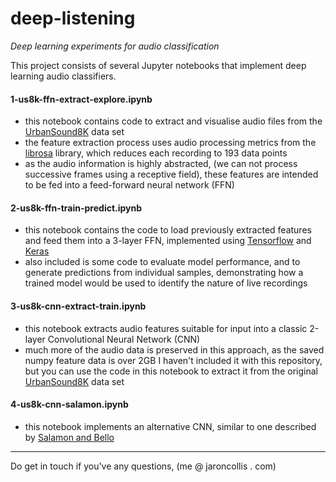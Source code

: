# deep-listening

_Deep learning experiments for audio classification_

This project consists of several Jupyter notebooks that implement deep learning audio classifiers.

#### 1-us8k-ffn-extract-explore.ipynb 

* this notebook contains code to extract and visualise audio files from the [UrbanSound8K](https://serv.cusp.nyu.edu/projects/urbansounddataset/urbansound8k.html) data set
* the feature extraction process uses audio processing metrics from the [librosa](http://librosa.github.io/librosa/index.html) library, which reduces each recording to 193 data points
* as the audio information is highly abstracted, (we can not process successive frames using a receptive field), these features are intended to be fed into a feed-forward neural network (FFN)


#### 2-us8k-ffn-train-predict.ipynb

* this notebook contains the code to load previously extracted features and feed them into a 3-layer FFN, implemented using [Tensorflow](https://www.tensorflow.org/) and [Keras](https://keras.io/)
* also included is some code to evaluate model performance, and to generate predictions from individual samples, demonstrating how a trained model would be used to identify the nature of live recordings


#### 3-us8k-cnn-extract-train.ipynb

* this notebook extracts audio features suitable for input into a classic 2-layer Convolutional Neural Network (CNN)
* much more of the audio data is preserved in this approach, as the saved numpy feature data is over 2GB I haven't included it with this repository, but you can use the code in this notebook to extract it from the original [UrbanSound8K](https://serv.cusp.nyu.edu/projects/urbansounddataset/urbansound8k.html) data set


#### 4-us8k-cnn-salamon.ipynb

* this notebook implements an alternative CNN, similar to one described by [Salamon and Bello](https://arxiv.org/pdf/1608.04363.pdf) 

--- 

Do get in touch if you've any questions, (me @ jaroncollis . com)
